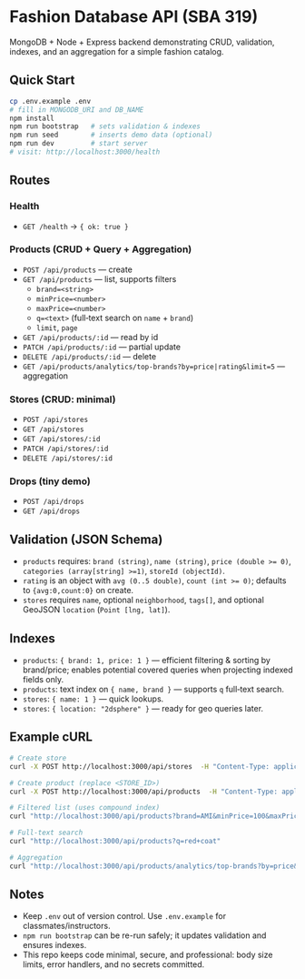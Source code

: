 # Fashion Database API (SBA 319)

MongoDB + Node + Express backend demonstrating CRUD, validation, indexes, and an aggregation for a simple fashion catalog.

## Quick Start

```bash
cp .env.example .env
# fill in MONGODB_URI and DB_NAME
npm install
npm run bootstrap   # sets validation & indexes
npm run seed        # inserts demo data (optional)
npm run dev         # start server
# visit: http://localhost:3000/health
```

## Routes

### Health
- `GET /health` → `{ ok: true }`

### Products (CRUD + Query + Aggregation)
- `POST /api/products` — create
- `GET /api/products` — list, supports filters
  - `brand=<string>`
  - `minPrice=<number>`
  - `maxPrice=<number>`
  - `q=<text>` (full‑text search on `name` + `brand`)
  - `limit`, `page`
- `GET /api/products/:id` — read by id
- `PATCH /api/products/:id` — partial update
- `DELETE /api/products/:id` — delete
- `GET /api/products/analytics/top-brands?by=price|rating&limit=5` — aggregation

### Stores (CRUD: minimal)
- `POST /api/stores`
- `GET /api/stores`
- `GET /api/stores/:id`
- `PATCH /api/stores/:id`
- `DELETE /api/stores/:id`

### Drops (tiny demo)
- `POST /api/drops`
- `GET /api/drops`

## Validation (JSON Schema)

- `products` requires: `brand (string)`, `name (string)`, `price (double >= 0)`, `categories (array[string] >=1)`, `storeId (objectId)`.
- `rating` is an object with `avg (0..5 double)`, `count (int >= 0)`; defaults to `{avg:0,count:0}` on create.
- `stores` requires `name`, optional `neighborhood`, `tags[]`, and optional GeoJSON `location` (`Point [lng, lat]`).

## Indexes

- `products`: `{ brand: 1, price: 1 }` — efficient filtering & sorting by brand/price; enables potential covered queries when projecting indexed fields only.
- `products`: text index on `{ name, brand }` — supports `q` full‑text search.
- `stores`: `{ name: 1 }` — quick lookups.
- `stores`: `{ location: "2dsphere" }` — ready for geo queries later.

## Example cURL

```bash
# Create store
curl -X POST http://localhost:3000/api/stores  -H "Content-Type: application/json"  -d '{"name":"SoHo Boutique","neighborhood":"SoHo","tags":["streetwear","upscale"]}'

# Create product (replace <STORE_ID>)
curl -X POST http://localhost:3000/api/products  -H "Content-Type: application/json"  -d '{"brand":"AMI","name":"Red Wool Coat","price":599.99,"categories":["outerwear","women"],"storeId":"<STORE_ID>","rating":{"avg":4.8,"count":17}}'

# Filtered list (uses compound index)
curl "http://localhost:3000/api/products?brand=AMI&minPrice=100&maxPrice=800&limit=10&page=1"

# Full-text search
curl "http://localhost:3000/api/products?q=red+coat"

# Aggregation
curl "http://localhost:3000/api/products/analytics/top-brands?by=price&limit=5"
```

## Notes
- Keep `.env` out of version control. Use `.env.example` for classmates/instructors.
- `npm run bootstrap` can be re-run safely; it updates validation and ensures indexes.
- This repo keeps code minimal, secure, and professional: body size limits, error handlers, and no secrets committed.
